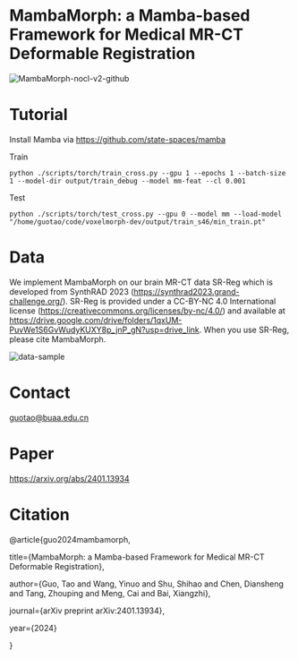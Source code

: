 # MambaMorph: a Mamba-based Framework for Medical MR-CT Deformable Registration

![MambaMorph-nocl-v2-github](https://github.com/Guo-Stone/MambaMorph/assets/77957555/d52f5f51-be91-47bc-a11b-cc1a3327aad2)


# Tutorial
Install Mamba via https://github.com/state-spaces/mamba

Train
```
python ./scripts/torch/train_cross.py --gpu 1 --epochs 1 --batch-size 1 --model-dir output/train_debug --model mm-feat --cl 0.001
```

Test
```
python ./scripts/torch/test_cross.py --gpu 0 --model mm --load-model "/home/guotao/code/voxelmorph-dev/output/train_s46/min_train.pt"
```

# Data
We implement MambaMorph on our brain MR-CT data SR-Reg which is developed from SynthRAD 2023 (https://synthrad2023.grand-challenge.org/). SR-Reg is provided under a CC-BY-NC 4.0 International license (https://creativecommons.org/licenses/by-nc/4.0/) and available at https://drive.google.com/drive/folders/1qxUM-PuvWe1S6GvWudyKUXY8p_jnP_gN?usp=drive_link. When you use SR-Reg, please cite MambaMorph.

![data-sample](https://github.com/Guo-Stone/MambaMorph/assets/77957555/41cb7576-4fff-49c7-9202-0fc14d7cb9ab)

# Contact
guotao@buaa.edu.cn

# Paper
https://arxiv.org/abs/2401.13934

# Citation
@article{guo2024mambamorph,  

  title={MambaMorph: a Mamba-based Framework for Medical MR-CT Deformable Registration},  
  
  author={Guo, Tao and Wang, Yinuo and Shu, Shihao and Chen, Diansheng and Tang, Zhouping and Meng, Cai and Bai, Xiangzhi},  
  
  journal={arXiv preprint arXiv:2401.13934},  
  
  year={2024}  
  
}
